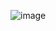 ![image](https://github.com/derekdogg/Lox_Scanner/assets/135413966/ef1a8ba0-48fc-4997-be3a-539cd862d525)
